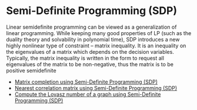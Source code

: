 # Semi-Definite Programming (SDP)

Linear semidefinite programming can be viewed as a generalization of linear programming. While keeping many good properties of LP (such as the duality theory and solvability in polynomial time), SDP introduces a new highly nonlinear type of constraint – matrix inequality. It is an inequality on the eigenvalues of a matrix which depends on the decision variables. Typically, the matrix inequality is written in the form to request all eigenvalues of the matrix to be non-negative, thus the matrix is to be positive semidefinite

* [Matrix completion using Semi-Definite Programming (SDP)](./matrix_completion.ipynb)
* [Nearest correlation matrix using Semi-Definite Programming (SDP)](./NCM_SDP.ipynb)
* [Compute the Lovasz number of a graph using Semi-Definite Programming (SDP)](./theta_optimization.ipynb)
